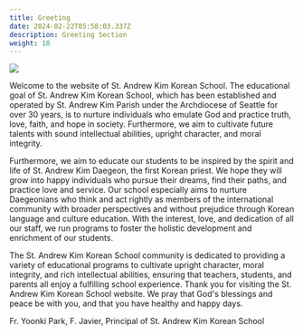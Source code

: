 ```yaml
---
title: Greeting
date: 2024-02-22T05:58:03.337Z
description: Greeting Section
weight: 10
---
```

![](/img/동요대회-사진.jpg)

Welcome to the website of St. Andrew Kim Korean School. The educational goal of St. Andrew Kim Korean School, which has been established and operated by St. Andrew Kim Parish under the Archdiocese of Seattle for over 30 years, is to nurture individuals who emulate God and practice truth, love, faith, and hope in society. Furthermore, we aim to cultivate future talents with sound intellectual abilities, upright character, and moral integrity. 

Furthermore, we aim to educate our students to be inspired by the spirit and life of St. Andrew Kim Daegeon, the first Korean priest. We hope they will grow into happy individuals who pursue their dreams, find their paths, and practice love and service. Our school especially aims to nurture Daegeonians who think and act rightly as members of the international community with broader perspectives and without prejudice through Korean language and culture education. With the interest, love, and dedication of all our staff, we run programs to foster the holistic development and enrichment of our students.

The St. Andrew Kim Korean School community is dedicated to providing a variety of educational programs to cultivate upright character, moral integrity, and rich intellectual abilities, ensuring that teachers, students, and parents all enjoy a fulfilling school experience. Thank you for visiting the St. Andrew Kim Korean School website. We pray that God's blessings and peace be with you, and that you have healthy and happy days.

Fr. Yoonki Park, F. Javier, Principal of St. Andrew Kim Korean School

![]()
